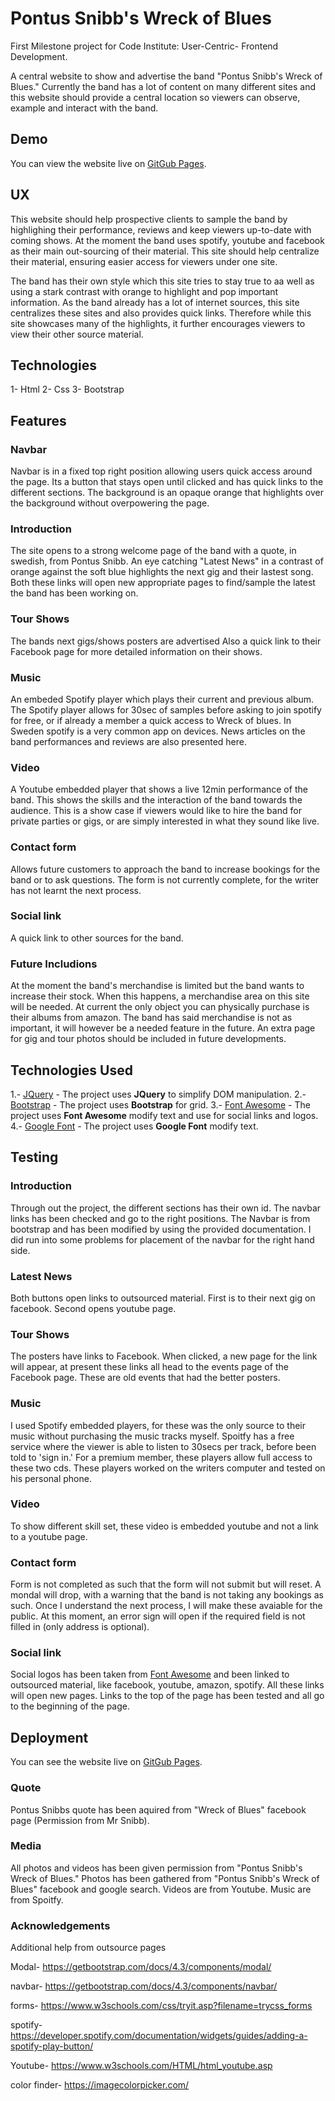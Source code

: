 # Pontus Snibb's Wreck of Blues

First Milestone project for Code Institute: User-Centric- Frontend Development.

A central website to show and advertise the band "Pontus Snibb's Wreck of Blues."
Currently the band has a lot of content on many different sites and this website should provide a central location so viewers can observe, example and interact with the band.

## Demo
You can view the website live on [GitGub Pages](https://wreckofblues-milestoneproject1-brendanoshea.c9users.io/main.html).

## UX

 This website should help prospective clients to sample the band by highlighing their performance, reviews and keep viewers up-to-date with coming shows. 
 At the moment the band uses spotify, youtube and facebook as their main out-sourcing of their material. This site should help centralize their material, ensuring easier access for viewers under one site.

The band has their own style which this site tries to stay true to aa well as using a stark contrast with orange to highlight and pop important information. 
As the band already has a lot of internet sources, this site centralizes these sites and also provides quick links. Therefore while this site showcases many of the highlights, 
it further encourages viewers to view their other source material. 

## Technologies

1- Html
2- Css
3- Bootstrap

## Features

### Navbar

Navbar is in a fixed top right position allowing users quick access around the page. Its a button that stays open until clicked and has quick links to the different sections.
The background is an opaque orange that highlights over the background without overpowering the page. 

### Introduction 

The site opens to a strong welcome page of the band with a quote, in swedish, from Pontus Snibb. An eye catching "Latest News" in a contrast of orange against the soft blue 
highlights the next gig and their lastest song. Both these links will open new appropriate pages to find/sample the latest the band has been working on.

### Tour Shows 

The bands next gigs/shows posters are advertised  Also a quick link to their Facebook page for more detailed information on their shows.

### Music 

An embeded Spotify player which plays their current and previous album. The Spotify player allows for 30sec of samples before asking to join spotify for free, or if already a member a quick access to Wreck of blues. In Sweden spotify is a very common app on devices.
News articles on the band performances and reviews are also presented here. 

### Video 

A Youtube embedded player that shows a live 12min performance of the band. This shows the skills and the interaction of the band towards the audience. 
This is a show case if viewers would like to hire the band for private parties or gigs, or are simply interested in what they sound like live.

### Contact form 

Allows future customers to approach the band to increase bookings for the band or to ask questions.
The form is not currently complete, for the writer has not learnt the next process. 

### Social link 

A quick link to other sources for the band.

### Future Includions

At the moment the band's merchandise is limited but the band wants to increase their stock. When this happens, a merchandise area on this site will be needed.
At current the only object you can physically purchase is their albums from amazon. 
The band has said merchandise is not as important, it will however be a needed feature in the future. 
An extra page for gig and tour photos should be included in future developments. 
 
## Technologies Used

1.- [JQuery](https://jquery.com)
    - The project uses **JQuery** to simplify DOM manipulation.
2.- [Bootstrap](https://getbootstrap.com/)
    - The project uses **Bootstrap** for grid.
3.- [Font Awesome](https://fontawesome.com/)
    - The project uses **Font Awesome** modify text and use for social links and logos.
4.- [Google Font](https://fonts.google.com/)
    - The project uses **Google Font** modify text.

## Testing

### Introduction

Through out the project, the different sections has their own id. The navbar links has been checked and go to the right positions.
The Navbar is from bootstrap and has been modified by using the provided documentation. I did run into some problems for placement of the navbar for the right hand side.

### Latest News

Both buttons open links to outsourced material. First is to their next gig on facebook. Second opens youtube page. 

### Tour Shows

The posters have links to Facebook. When clicked, a new page for the link will appear, at present these links all head to the events page of the Facebook page. 
These are old events that had the better posters. 

### Music

I used Spotify embedded players, for these was the only source to their music without purchasing the music tracks myself. Spoitfy has a free service where the viewer is able to listen to 30secs per track, 
before been told to 'sign in.' For a premium member, these players allow full access to these two cds. These players worked on the writers computer and tested on his personal phone.

### Video

To show different skill set, these video is embedded youtube and not a link to a youtube page.  

### Contact form

Form is not completed as such that the form will not submit but will reset. A mondal will drop, with a warning that the band is not taking any bookings as such. Once I understand the next process,
I will make these avaiable for the public. 
At this moment, an error sign will open if the required field is not filled in (only address is optional).

### Social link

Social logos has been taken from [Font Awesome](https://fontawesome.com/) and been linked to outsourced material, like facebook, youtube, amazon, spotify.
All these links will open new pages.
Links to the top of the page has been tested and all go to the beginning of the page.


## Deployment

You can see the website live on [GitGub Pages](https://wreckofblues-milestoneproject1-brendanoshea.c9users.io/main.html).



### Quote
Pontus Snibbs quote has been aquired from "Wreck of Blues" facebook page (Permission from Mr Snibb).

### Media

All photos and videos has been given permission from "Pontus Snibb's Wreck of Blues." 
Photos has been gathered from "Pontus Snibb's Wreck of Blues" facebook and google search.
Videos are from Youtube.
Music are from Spoitfy.

### Acknowledgements

Additional help from outsource pages

Modal-  https://getbootstrap.com/docs/4.3/components/modal/

navbar- https://getbootstrap.com/docs/4.3/components/navbar/

forms- https://www.w3schools.com/css/tryit.asp?filename=trycss_forms

spotify- https://developer.spotify.com/documentation/widgets/guides/adding-a-spotify-play-button/

Youtube- https://www.w3schools.com/HTML/html_youtube.asp

color finder- https://imagecolorpicker.com/